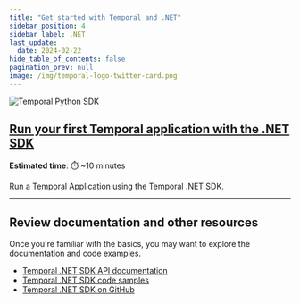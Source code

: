 ```yaml
---
title: "Get started with Temporal and .NET"
sidebar_position: 4
sidebar_label: .NET
last_update:
  date: 2024-02-22
hide_table_of_contents: false
pagination_prev: null
image: /img/temporal-logo-twitter-card.png
---
```


![Temporal Python SDK](/img/sdk_banners/banner_dotnet.png)

<!--Take your first steps into building apps with Temporal and Python by setting up your development environment, exploring how Temporal Applications work, and diving into the documentation. --!>

<!--  ## Set up a local development environment for Temporal and .NET

**Estimated time**: ⏱️ ~5 minutes

Make sure you have everything you need to start working with Temporal on your local machine.

---
-->

## [Run your first Temporal application with the .NET SDK](first_program_in_dotnet/index.md)

**Estimated time**: ⏱️ ~10 minutes

Run a Temporal Application using the Temporal .NET SDK.

---

<!--

## Build a Temporal App from Scratch in .NET

**Estimated time**: ⏱️ ~20 minutes

Write a program from the ground up with tests. 

----

-->

## Review documentation and other resources

Once you're familiar with the basics, you may want to explore the documentation and code examples.

* [Temporal .NET SDK API documentation](https://dotnet.temporal.io/)
* [Temporal .NET SDK code samples](https://github.com/temporalio/samples-dotnet)
* [Temporal .NET SDK on GitHub](https://github.com/temporalio/sdk-dotnet)
